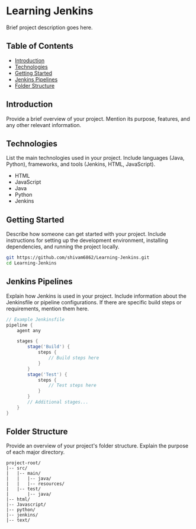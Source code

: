 # Learning Jenkins

Brief project description goes here.

## Table of Contents

- [Introduction](#introduction)
- [Technologies](#technologies)
- [Getting Started](#getting-started)
- [Jenkins Pipelines](#jenkins-pipelines)
- [Folder Structure](#folder-structure)

## Introduction

Provide a brief overview of your project. Mention its purpose, features, and any other relevant information.

## Technologies

List the main technologies used in your project. Include languages (Java, Python), frameworks, and tools (Jenkins, HTML, JavaScript).

- HTML
- JavaScript
- Java
- Python
- Jenkins

## Getting Started

Describe how someone can get started with your project. Include instructions for setting up the development environment, installing dependencies, and running the project locally.

```bash
git https://github.com/shivam6862/Learning-Jenkins.git
cd Learning-Jenkins
```

## Jenkins Pipelines

Explain how Jenkins is used in your project. Include information about the Jenkinsfile or pipeline configurations. If there are specific build steps or requirements, mention them here.

```groovy
// Example Jenkinsfile
pipeline {
    agent any

    stages {
        stage('Build') {
            steps {
                // Build steps here
            }
        }
        stage('Test') {
            steps {
                // Test steps here
            }
        }
        // Additional stages...
    }
}
```

## Folder Structure

Provide an overview of your project's folder structure. Explain the purpose of each major directory.

```
project-root/
|-- src/
|   |-- main/
|   |   |-- java/
|   |   |-- resources/
|   |-- test/
|       |-- java/
|-- html/
|-- Javascript/
|-- python/
|-- jenkins/
|-- text/
```
